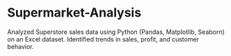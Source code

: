 # Supermarket-Analysis
Analyzed Superstore sales data using Python (Pandas, Matplotlib, Seaborn) on an Excel dataset. Identified trends in sales, profit, and customer behavior.

